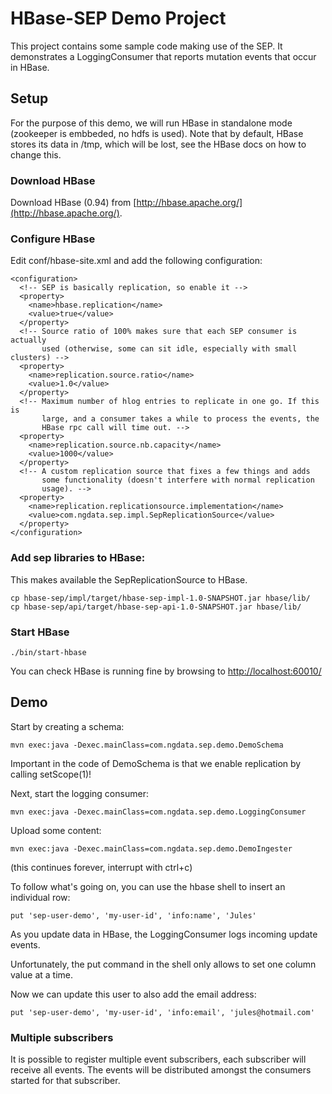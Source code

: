 # HBase-SEP Demo Project 

This project contains some sample code making use of the SEP. It demonstrates a LoggingConsumer that reports mutation events that occur in HBase.

## Setup

For the purpose of this demo, we will run HBase in standalone mode (zookeeper is embbeded,
no hdfs is used). Note that by default, HBase stores its data in /tmp, which will be lost,
see the HBase docs on how to change this.

### Download HBase

Download HBase (0.94) from [http://hbase.apache.org/](http://hbase.apache.org/).

### Configure HBase

Edit conf/hbase-site.xml and add the following configuration:

    <configuration>
      <!-- SEP is basically replication, so enable it -->
      <property>
        <name>hbase.replication</name>
        <value>true</value>
      </property>
      <!-- Source ratio of 100% makes sure that each SEP consumer is actually
           used (otherwise, some can sit idle, especially with small clusters) -->
      <property>
        <name>replication.source.ratio</name>
        <value>1.0</value>
      </property>
      <!-- Maximum number of hlog entries to replicate in one go. If this is
           large, and a consumer takes a while to process the events, the
           HBase rpc call will time out. -->
      <property>
        <name>replication.source.nb.capacity</name>
        <value>1000</value>
      </property>
      <!-- A custom replication source that fixes a few things and adds
           some functionality (doesn't interfere with normal replication
           usage). -->
      <property>
        <name>replication.replicationsource.implementation</name>
        <value>com.ngdata.sep.impl.SepReplicationSource</value>
      </property>
    </configuration>

### Add sep libraries to HBase:

This makes available the SepReplicationSource to HBase.

    cp hbase-sep/impl/target/hbase-sep-impl-1.0-SNAPSHOT.jar hbase/lib/
    cp hbase-sep/api/target/hbase-sep-api-1.0-SNAPSHOT.jar hbase/lib/

### Start HBase

    ./bin/start-hbase

You can check HBase is running fine by browsing to
[http://localhost:60010/](http://localhost:60010/)

## Demo

Start by creating a schema:

    mvn exec:java -Dexec.mainClass=com.ngdata.sep.demo.DemoSchema

Important in the code of DemoSchema is that we enable replication by calling setScope(1)!


Next, start the logging consumer:

    mvn exec:java -Dexec.mainClass=com.ngdata.sep.demo.LoggingConsumer


Upload some content:

    mvn exec:java -Dexec.mainClass=com.ngdata.sep.demo.DemoIngester

(this continues forever, interrupt with ctrl+c)

To follow what's going on, you can use the hbase shell to insert an individual row:

    put 'sep-user-demo', 'my-user-id', 'info:name', 'Jules'

As you update data in HBase, the LoggingConsumer logs incoming update events.

Unfortunately, the put command in the shell only allows to set one column value at a time.

Now we can update this user to also add the email address:

    put 'sep-user-demo', 'my-user-id', 'info:email', 'jules@hotmail.com'


### Multiple subscribers

It is possible to register multiple event subscribers, each subscriber will receive all events.
The events will be distributed amongst the consumers started for that subscriber.


